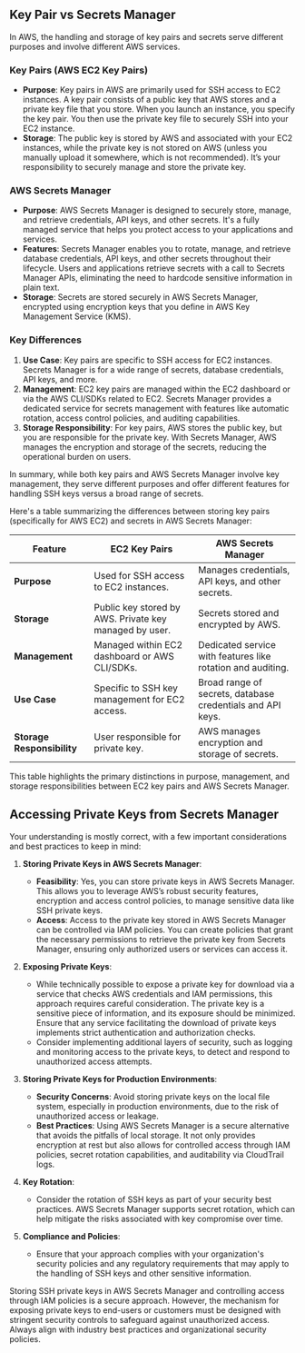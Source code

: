 ## Key Pair vs Secrets Manager

In AWS, the handling and storage of key pairs and secrets serve different purposes and involve different AWS services.

### Key Pairs (AWS EC2 Key Pairs)

- **Purpose**: Key pairs in AWS are primarily used for SSH access to EC2 instances. A key pair consists of a public key that AWS stores and a private key file that you store. When you launch an instance, you specify the key pair. You then use the private key file to securely SSH into your EC2 instance.
- **Storage**: The public key is stored by AWS and associated with your EC2 instances, while the private key is not stored on AWS (unless you manually upload it somewhere, which is not recommended). It’s your responsibility to securely manage and store the private key.

### AWS Secrets Manager

- **Purpose**: AWS Secrets Manager is designed to securely store, manage, and retrieve credentials, API keys, and other secrets. It's a fully managed service that helps you protect access to your applications and services.
- **Features**: Secrets Manager enables you to rotate, manage, and retrieve database credentials, API keys, and other secrets throughout their lifecycle. Users and applications retrieve secrets with a call to Secrets Manager APIs, eliminating the need to hardcode sensitive information in plain text.
- **Storage**: Secrets are stored securely in AWS Secrets Manager, encrypted using encryption keys that you define in AWS Key Management Service (KMS).

### Key Differences

1. **Use Case**: Key pairs are specific to SSH access for EC2 instances. Secrets Manager is for a wide range of secrets,  database credentials, API keys, and more.
2. **Management**: EC2 key pairs are managed within the EC2 dashboard or via the AWS CLI/SDKs related to EC2. Secrets Manager provides a dedicated service for secrets management with features like automatic rotation, access control policies, and auditing capabilities.
3. **Storage Responsibility**: For key pairs, AWS stores the public key, but you are responsible for the private key. With Secrets Manager, AWS manages the encryption and storage of the secrets, reducing the operational burden on users.

In summary, while both key pairs and AWS Secrets Manager involve key management, they serve different purposes and offer different features for handling SSH keys versus a broad range of secrets.

Here's a table summarizing the differences between storing key pairs (specifically for AWS EC2) and secrets in AWS Secrets Manager:

| Feature                  | EC2 Key Pairs                                          | AWS Secrets Manager                                 |
|--------------------------|--------------------------------------------------------|-----------------------------------------------------|
| **Purpose**              | Used for SSH access to EC2 instances.                  | Manages credentials, API keys, and other secrets.   |
| **Storage**              | Public key stored by AWS. Private key managed by user. | Secrets stored and encrypted by AWS.                |
| **Management**           | Managed within EC2 dashboard or AWS CLI/SDKs.          | Dedicated service with features like rotation and auditing. |
| **Use Case**             | Specific to SSH key management for EC2 access.         | Broad range of secrets,  database credentials and API keys. |
| **Storage Responsibility** | User responsible for private key.                     | AWS manages encryption and storage of secrets.      |

This table highlights the primary distinctions in purpose, management, and storage responsibilities between EC2 key pairs and AWS Secrets Manager.

## Accessing Private Keys from Secrets Manager

Your understanding is mostly correct, with a few important considerations and best practices to keep in mind:

1. **Storing Private Keys in AWS Secrets Manager**:
   - **Feasibility**: Yes, you can store private keys in AWS Secrets Manager. This allows you to leverage AWS’s robust security features,  encryption and access control policies, to manage sensitive data like SSH private keys.
   - **Access**: Access to the private key stored in AWS Secrets Manager can be controlled via IAM policies. You can create policies that grant the necessary permissions to retrieve the private key from Secrets Manager, ensuring only authorized users or services can access it.

2. **Exposing Private Keys**:
   - While technically possible to expose a private key for download via a service that checks AWS credentials and IAM permissions, this approach requires careful consideration. The private key is a sensitive piece of information, and its exposure should be minimized. Ensure that any service facilitating the download of private keys implements strict authentication and authorization checks.
   - Consider implementing additional layers of security, such as logging and monitoring access to the private keys, to detect and respond to unauthorized access attempts.

3. **Storing Private Keys for Production Environments**:
   - **Security Concerns**: Avoid storing private keys on the local file system, especially in production environments, due to the risk of unauthorized access or leakage.
   - **Best Practices**: Using AWS Secrets Manager is a secure alternative that avoids the pitfalls of local storage. It not only provides encryption at rest but also allows for controlled access through IAM policies, secret rotation capabilities, and auditability via CloudTrail logs.

4. **Key Rotation**:
   - Consider the rotation of SSH keys as part of your security best practices. AWS Secrets Manager supports secret rotation, which can help mitigate the risks associated with key compromise over time.

5. **Compliance and Policies**:
   - Ensure that your approach complies with your organization's security policies and any regulatory requirements that may apply to the handling of SSH keys and other sensitive information.

Storing SSH private keys in AWS Secrets Manager and controlling access through IAM policies is a secure approach. However, the mechanism for exposing private keys to end-users or customers must be designed with stringent security controls to safeguard against unauthorized access. Always align with industry best practices and organizational security policies.
